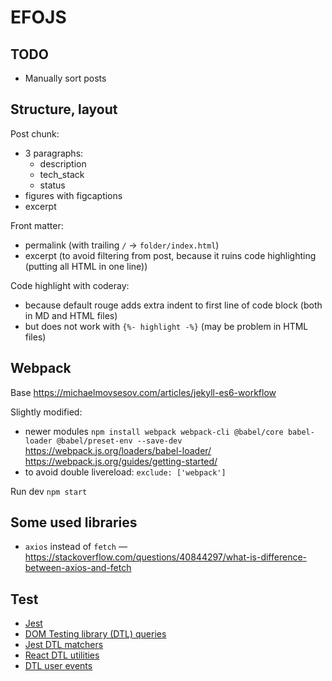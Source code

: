 # EFOJS
## TODO
- Manually sort posts

## Structure, layout
Post chunk:
- 3 paragraphs:
  - description
  - tech_stack
  - status
- figures with figcaptions
- excerpt

Front matter:
- permalink (with trailing `/` -> `folder/index.html`)
- excerpt (to avoid filtering from post, because it ruins code highlighting (putting all HTML in one line))

Code highlight with coderay:
- because default rouge adds extra indent to first line of code block (both in MD and HTML files)
- but does not work with `{%- highlight -%}` (may be problem in HTML files)

## Webpack
Base https://michaelmovsesov.com/articles/jekyll-es6-workflow  

Slightly modified:
- newer modules `npm install webpack webpack-cli @babel/core babel-loader @babel/preset-env --save-dev`
 https://webpack.js.org/loaders/babel-loader/
 https://webpack.js.org/guides/getting-started/
- to avoid double livereload: `exclude: ['webpack']`

Run dev `npm start`

## Some used libraries

- `axios` instead of `fetch` — https://stackoverflow.com/questions/40844297/what-is-difference-between-axios-and-fetch

## Test
- [Jest](https://jestjs.io/docs/en/getting-started)
- [DOM Testing library (DTL) queries](https://testing-library.com/docs/dom-testing-library/cheatsheet)  
- [Jest DTL matchers](https://github.com/testing-library/jest-dom#custom-matchers)  
- [React DTL utilities](https://testing-library.com/docs/react-testing-library/cheatsheet)  
- [DTL user events](https://github.com/testing-library/user-event)
